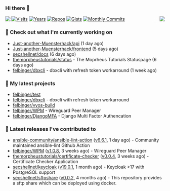 ### Hi there 👋

<img align="left" src="https://github-readme-stats.vercel.app/api?username=felbinger&theme=dark">
<img align="right" src="https://github-readme-stats.vercel.app/api/top-langs/?username=felbinger&theme=dark">

[![Visits](https://badges.pufler.dev/visits/felbinger/felbinger?style=flat-square&color=black&logo=github)](https://github.com/felbinger)
[![Years](https://badges.pufler.dev/years/felbinger?style=flat-square&color=black&logo=github)](https://github.com/felbinger)
[![Repos](https://badges.pufler.dev/repos/felbinger?style=flat-square&color=black&logo=github)](https://github.com/felbinger?tab=repositories)
[![Gists](https://badges.pufler.dev/gists/felbinger?style=flat-square&color=black&logo=github)](https://gist.github.com/felbinger)
[![Monthly Commits](https://badges.pufler.dev/commits/monthly/felbinger?style=flat-square&color=black&logo=github)](https://github.com/felbinger)

### :construction_worker: Check out what I'm currently working on

- [Just-another-Muensterhack/api](https://github.com/Just-another-Muensterhack/api) (1 day ago)
- [Just-another-Muensterhack/frontend](https://github.com/Just-another-Muensterhack/frontend) (5 days ago)
- [secshellnet/docs](https://github.com/secshellnet/docs) (6 days ago)
- [themorpheustutorials/status](https://github.com/themorpheustutorials/status) - The Moprheus Tutorials Statuspage (6 days ago)
- [felbinger/dbxcli](https://github.com/felbinger/dbxcli) - dbxcli with refresh token workarround (1 week ago)

### :seedling: My latest projects

- [felbinger/test](https://github.com/felbinger/test)
- [felbinger/dbxcli](https://github.com/felbinger/dbxcli) - dbxcli with refresh token workarround
- [felbinger/vyos-build](https://github.com/felbinger/vyos-build)
- [felbinger/WPM](https://github.com/felbinger/WPM) - Wireguard Peer Manager
- [felbinger/DjangoMFA](https://github.com/felbinger/DjangoMFA) - Django Multi Factor Authencation

### :telescope: Latest releases I've contributed to

- [ansible-community/ansible-lint-action](https://github.com/ansible-community/ansible-lint-action) ([v6.6.1](https://github.com/ansible-community/ansible-lint-action/releases/tag/v6.6.1), 1 day ago) - Community maintained ansible-lint Github Action
- [felbinger/WPM](https://github.com/felbinger/WPM) ([v1.0.8](https://github.com/felbinger/WPM/releases/tag/v1.0.8), 3 weeks ago) - Wireguard Peer Manager
- [themorpheustutorials/certificate-checker](https://github.com/themorpheustutorials/certificate-checker) ([v0.0.4](https://github.com/themorpheustutorials/certificate-checker/releases/tag/v0.0.4), 3 weeks ago) - Certificate Checker Application
- [secshellnet/keycloak](https://github.com/secshellnet/keycloak) ([v19.0.1](https://github.com/secshellnet/keycloak/releases/tag/v19.0.1), 1 month ago) - Keycloak &gt;17 with PostgreSQL support
- [secshellnet/sftpshare](https://github.com/secshellnet/sftpshare) ([v0.0.2](https://github.com/secshellnet/sftpshare/releases/tag/v0.0.2), 4 months ago) - This repository provides a sftp share which can be deployed using docker.
